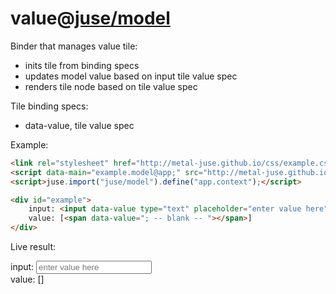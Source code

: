 # value@[juse/model](../../juse/model)

Binder that manages value tile:
* inits tile from binding specs
* updates model value based on input tile value spec
* renders tile node based on tile value spec

Tile binding specs:
* data-value, tile value spec

Example:

```html
<link rel="stylesheet" href="http://metal-juse.github.io/css/example.css"/>
<script data-main="example.model@app;" src="http://metal-juse.github.io/juse-up.min.js"></script>
<script>juse.import("juse/model").define("app.context");</script>

<div id="example">
	input: <input data-value type="text" placeholder="enter value here"><br>
	value: [<span data-value="; -- blank -- "></span>]
</div>
```

Live result:

<section>
<link rel="stylesheet" href="http://metal-juse.github.io/css/example.css"/>
<script data-main="example.model@app;" src="http://metal-juse.github.io/juse-up.min.js"></script>
<script>juse.import("juse/model").define("app.context");</script>

<div id="example">
	input: <input data-value type="text" placeholder="enter value here"><br>
	value: [<span data-value="; -- blank -- "></span>]
</div>
</section>
